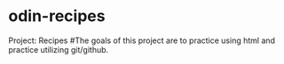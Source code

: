 # odin-recipes
Project: Recipes
#The goals of this project are to practice using html and practice utilizing git/github. 
